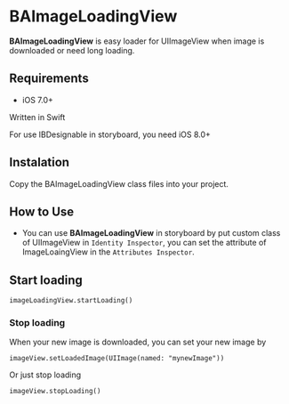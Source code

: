 # BAImageLoadingView

**BAImageLoadingView** is easy loader for UIImageView when image is downloaded or need long loading.

## Requirements

- iOS 7.0+

Written in Swift

For use IBDesignable in storyboard, you need iOS 8.0+

## Instalation

Copy the BAImageLoadingView class files into your project.

## How to Use

 - You can use **BAImageLoadingView** in storyboard by put custom class of UIImageView in `Identity Inspector`, you can set the attribute of ImageLoaingView in the `Attributes Inspector`.

## Start loading

```
imageLoadingView.startLoading()
```

### Stop loading

When your new image is downloaded, you can set your new image by

```
imageView.setLoadedImage(UIImage(named: "mynewImage"))
```

Or just stop loading

```
imageView.stopLoading()
```
